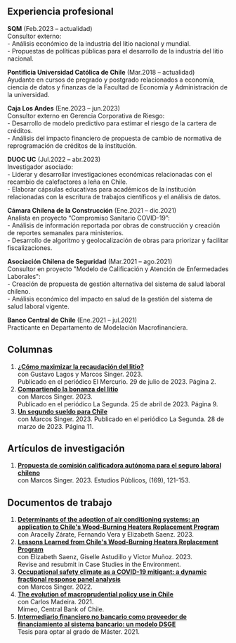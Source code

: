 ## Experiencia profesional
**SQM** (Feb.2023 – actualidad)  
Consultor externo:  
\- Análisis económico de la industria del litio nacional y mundial.  
\- Propuestas de políticas públicas para el desarrollo de la industria del litio nacional. 

**Pontificia Universidad Católica de Chile** (Mar.2018 – actualidad)  
Ayudante en cursos de pregrado y postgrado relacionados a economía, ciencia de datos y finanzas de la Facultad de Economía y Administración de la universidad. 

**Caja Los Andes** (Ene.2023 – jun.2023)  
Consultor externo en Gerencia Corporativa de Riesgo:  
\- Desarrollo de modelo predictivo para estimar el riesgo de la cartera de créditos.  
\- Análisis del impacto financiero de propuesta de cambio de normativa de reprogramación de créditos de la institución. 

**DUOC UC** (Jul.2022 – abr.2023)  
Investigador asociado:  
\- Liderar y desarrollar investigaciones económicas relacionadas con el recambio de calefactores a leña en Chile.  
\- Elaborar cápsulas educativas para académicos de la institución relacionadas con la escritura de trabajos científicos y el análisis de datos. 

**Cámara Chilena de la Construcción** (Ene.2021 – dic.2021)  
Analista en proyecto “Compromiso Sanitario COVID-19”:  
\- Análisis de información reportada por obras de construcción y creación de reportes semanales para ministerios.  
\- Desarrollo de algoritmo y geolocalización de obras para priorizar y facilitar fiscalizaciones. 

**Asociación Chilena de Seguridad** (Mar.2021 – ago.2021)  
Consultor en proyecto "Modelo de Calificación y Atención de Enfermedades Laborales":  
\- Creación de propuesta de gestión alternativa del sistema de salud laboral chileno.  
\- Análisis económico del impacto en salud de la gestión del sistema de salud laboral vigente. 

**Banco Central de Chile** (Ene.2021 – jul.2021)  
Practicante en Departamento de Modelación Macrofinanciera. 

## Columnas
1. [**¿Cómo maximizar la recaudación del litio?**](https://fco-olivares.github.io/nc/C_maxrecSQM_EM.pdf)  
con Gustavo Lagos y Marcos Singer. 2023.  
Publicado en el periódico El Mercurio. 29 de julio de 2023. Página 2.
2. [**Compartiendo la bonanza del litio**](https://fco-olivares.github.io/nc/C_cblSQM_LS.pdf)  
con Marcos Singer. 2023.  
Publicado en el periódico La Segunda. 25 de abril de 2023. Página 9.
3. [**Un segundo sueldo para Chile**](https://fco-olivares.github.io/nc/C_ssSQM_LS.pdf)  
con Marcos Singer. 2023. 
Publicado en el periódico La Segunda. 28 de marzo de 2023. Página 11.

## Artículos de investigación
1. [**Propuesta de comisión calificadora autónoma para el seguro laboral chileno**](https://doi.org/10.38178/07183089/2154220112)  
con Marcos Singer. 2023.
Estudios Públicos, (169), 121-153.

## Documentos de trabajo
1. [**Determinants of the adoption of air conditioning systems: an application to Chile's Wood-Burning Heaters Replacement Program**](https://fco-olivares.github.io/wp/adoption_acs.pdf)  
con Aracelly Zárate, Fernando Vera y Elizabeth Saenz. 2023.
2. [**Lessons Learned from Chile's Wood-Burning Heaters Replacement Program**](https://fco-olivares.github.io/wp/cs_heaters.pdf)  
con Elizabeth Saenz, Giselle Astudillo y Víctor Muñoz. 2023.  
Revise and resubmit in Case Studies in the Environment.
3. [**Occupational safety climate as a COVID-19 mitigant: a dynamic fractional response panel analysis**](https://fco-olivares.github.io/wp/sc_covid.pdf)  
con Marcos Singer. 2022.
4. [**The evolution of macroprudential policy use in Chile**](https://fco-olivares.github.io/ap/mp_chile.pdf)  
con Carlos Madeira. 2021.  
Mimeo, Central Bank of Chile.
5. [**Intermediario financiero no bancario como proveedor de financiamiento al sistema bancario: un modelo DSGE**](https://fco-olivares.github.io/ap/nbfi_dsge.pdf)  
Tesis para optar al grado de Máster. 2021.  



